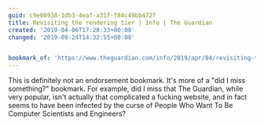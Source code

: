 ```yaml
---
guid: c9e08938-1db3-4eaf-a31f-f84c49bb472f
title: Revisiting the rendering tier | Info | The Guardian
created: '2019-04-06T17:28:33+00:00'
changed: '2019-09-24T14:32:55+00:00'


bookmark_of: 'https://www.theguardian.com/info/2019/apr/04/revisiting-the-rendering-tier'
---
```


This is definitely not an endorsement bookmark. It's more of a "did I miss something?" bookmark. For example, did I miss that The Guardian, while very popular, isn't actually that complicated a fucking  website, and in fact seems to have been infected by the curse of People Who Want To Be Computer Scientists and Engineers?
